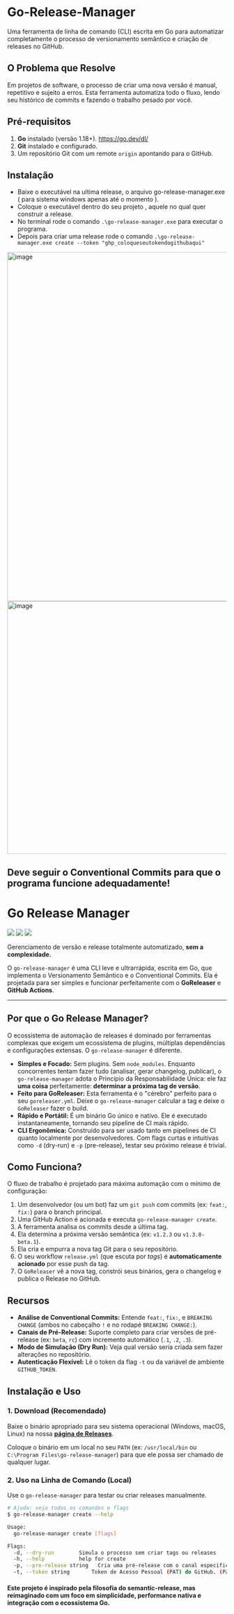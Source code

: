 # Go-Release-Manager

Uma ferramenta de linha de comando (CLI) escrita em Go para automatizar completamente o processo de versionamento semântico e criação de releases no GitHub.

## O Problema que Resolve

Em projetos de software, o processo de criar uma nova versão é manual, repetitivo e sujeito a erros. Esta ferramenta automatiza todo o fluxo, lendo seu histórico de commits e fazendo o trabalho pesado por você.

## Pré-requisitos

1.  **Go** instalado (versão 1.18+). https://go.dev/dl/
2.  **Git** instalado e configurado.
3.  Um repositório Git com um remote `origin` apontando para o GitHub.

## Instalação

- Baixe o executável na ultima release, o arquivo go-release-manager.exe ( para sistema windows apenas até o momento ).
- Coloque o executável dentro do seu projeto , aquele no qual quer construir a release.
- No terminal rode o comando ```.\go-release-manager.exe``` para executar o programa.
- Depois para criar uma release rode o comando ```.\go-release-manager.exe create --token "ghp_coloqueseutokendogithubaqui"```

<img width="1402" height="801" alt="image" src="https://github.com/user-attachments/assets/6dd6ec3f-4610-450e-b3ce-c58853ea0a9f" />

<img width="710" height="580" alt="image" src="https://github.com/user-attachments/assets/58ff37ae-1ce0-4f1c-8b67-7b85050bdd05" />


## Deve seguir o Conventional Commits para que o programa funcione adequadamente!



# Go Release Manager

[![](https://img.shields.io/github/actions/workflow/status/fabiodrneles/go-release-manager/release.yml?branch=main&label=Release&style=flat-square)](https://github.com/fabiodrneles/go-release-manager/actions/workflows/release.yml)
[![](https://img.shields.io/github/v/release/fabiodrneles/go-release-manager?style=flat-square&label=Última+Versão)](https://github.com/fabiodrneles/go-release-manager/releases)
[![](https://img.shields.io/badge/go-1.21%2B-blue?style=flat-square)](https://go.dev/)

Gerenciamento de versão e release totalmente automatizado, **sem a complexidade.**

O `go-release-manager` é uma CLI leve e ultrarrápida, escrita em Go, que implementa o Versionamento Semântico e o Conventional Commits. Ela é projetada para ser simples e funcionar perfeitamente com o **GoReleaser** e **GitHub Actions**.

---

## Por que o Go Release Manager?

O ecossistema de automação de releases é dominado por ferramentas complexas que exigem um ecossistema de plugins, múltiplas dependências e configurações extensas. O `go-release-manager` é diferente.

* **Simples e Focado:** Sem plugins. Sem `node_modules`. Enquanto concorrentes tentam fazer tudo (analisar, gerar changelog, publicar), o `go-release-manager` adota o Princípio da Responsabilidade Única: ele faz **uma coisa** perfeitamente: **determinar a próxima tag de versão**.
* **Feito para GoReleaser:** Esta ferramenta é o "cérebro" perfeito para o seu `goreleaser.yml`. Deixe o `go-release-manager` calcular a tag e deixe o `GoReleaser` fazer o build.
* **Rápido e Portátil:** É um binário Go único e nativo. Ele é executado instantaneamente, tornando seu pipeline de CI mais rápido.
* **CLI Ergonômica:** Construído para ser usado tanto em pipelines de CI quanto localmente por desenvolvedores. Com flags curtas e intuitivas como `-d` (dry-run) e `-p` (pre-release), testar seu próximo release é trivial.

## Como Funciona?

O fluxo de trabalho é projetado para máxima automação com o mínimo de configuração:

1.  Um desenvolvedor (ou um bot) faz um `git push` com commits (ex: `feat:`, `fix:`) para o branch principal.
2.  Uma GitHub Action é acionada e executa `go-release-manager create`.
3.  A ferramenta analisa os commits desde a última tag.
4.  Ela determina a próxima versão semântica (ex: `v1.2.3` ou `v1.3.0-beta.1`).
5.  Ela cria e empurra a nova tag Git para o seu repositório.
6.  O seu workflow `release.yml` (que escuta por *tags*) é **automaticamente acionado** por esse push da tag.
7.  O `GoReleaser` vê a nova tag, constrói seus binários, gera o changelog e publica o Release no GitHub.

## Recursos

* **Análise de Conventional Commits:** Entende `feat:`, `fix:`, e `BREAKING CHANGE` (ambos no cabeçalho `!` e no rodapé `BREAKING CHANGE:`).
* **Canais de Pré-Release:** Suporte completo para criar versões de pré-release (ex: `beta`, `rc`) com incremento automático (`.1`, `.2`, `.3`).
* **Modo de Simulação (Dry Run):** Veja qual versão seria criada sem fazer alterações no repositório.
* **Autenticação Flexível:** Lê o token da flag `-t` ou da variável de ambiente `GITHUB_TOKEN`.

## Instalação e Uso

### 1. Download (Recomendado)

Baixe o binário apropriado para seu sistema operacional (Windows, macOS, Linux) na nossa [**página de Releases**](https://github.com/fabiodrneles/go-release-manager/releases).

Coloque o binário em um local no seu `PATH` (ex: `/usr/local/bin` ou `C:\Program Files\go-release-manager`) para que ele possa ser chamado de qualquer lugar.

### 2. Uso na Linha de Comando (Local)

Use o `go-release-manager` para testar ou criar releases manualmente.

```bash
# Ajuda: veja todos os comandos e flags
$ go-release-manager create --help

Usage:
  go-release-manager create [flags]

Flags:
  -d, --dry-run        Simula o processo sem criar tags ou releases
  -h, --help           help for create
  -p, --pre-release string   Cria uma pré-release com o canal especificado (ex: beta, rc)
  -t, --token string       Token de Acesso Pessoal (PAT) do GitHub. (Padrão: env GITHUB_TOKEN)
```

#### Este projeto é inspirado pela filosofia do semantic-release, mas reimaginado com um foco em simplicidade, performance nativa e integração com o ecossistema Go.